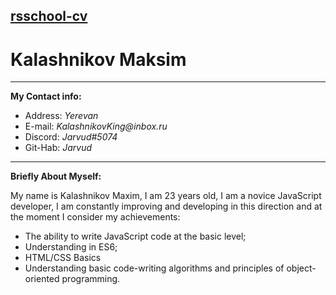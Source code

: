 [rsschool-cv](https://Jarvud.github.io/rsschool-cv/cv)
---
# Kalashnikov Maksim
---
__My Contact info:__

* Address:  _Yerevan_
* E-mail:   _KalashnikovKing@inbox.ru_
* Discord:  _Jarvud#5074_
* Git-Hab:  _Jarvud_
---
__Briefly About Myself:__

My name is Kalashnikov Maxim, I am 23 years old, I am a novice JavaScript developer, I am constantly improving and developing in this direction and at the moment I consider my achievements:

* The ability to write JavaScript code at the basic level;
* Understanding in ES6;
* HTML/CSS Basics
* Understanding basic code-writing algorithms and principles of object-oriented programming.
